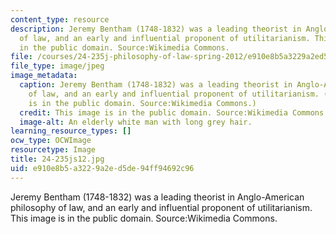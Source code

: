 ```yaml
---
content_type: resource
description: Jeremy Bentham (1748-1832) was a leading theorist in Anglo-American philosophy
  of law, and an early and influential proponent of utilitarianism. This image is
  in the public domain. Source:Wikimedia Commons.
file: /courses/24-235j-philosophy-of-law-spring-2012/e910e8b5a3229a2ed5de94ff94692c96_24-235js12.jpg
file_type: image/jpeg
image_metadata:
  caption: Jeremy Bentham (1748-1832) was a leading theorist in Anglo-American philosophy
    of law, and an early and influential proponent of utilitarianism. (This [image](http://commons.wikimedia.org/wiki/File:Jeremy_Bentham_by_Henry_William_Pickersgill_detail.jpg)
    is in the public domain. Source:Wikimedia Commons.)
  credit: This image is in the public domain. Source:Wikimedia Commons.
  image-alt: An elderly white man with long grey hair.
learning_resource_types: []
ocw_type: OCWImage
resourcetype: Image
title: 24-235js12.jpg
uid: e910e8b5-a322-9a2e-d5de-94ff94692c96
---
```

Jeremy Bentham (1748-1832) was a leading theorist in Anglo-American philosophy of law, and an early and influential proponent of utilitarianism. This image is in the public domain. Source:Wikimedia Commons.

